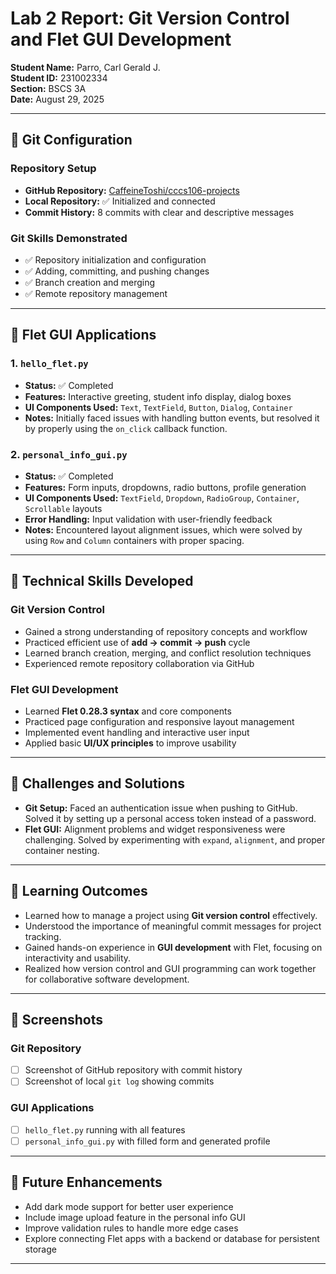 # Lab 2 Report: Git Version Control and Flet GUI Development

**Student Name:** Parro, Carl Gerald J.  
**Student ID:** 231002334  
**Section:** BSCS 3A  
**Date:** August 29, 2025  

---

## 🔹 Git Configuration

### Repository Setup
- **GitHub Repository:** [CaffeineToshi/cccs106-projects](https://github.com/CaffeineToshi/cccs106-projects.git)  
- **Local Repository:** ✅ Initialized and connected  
- **Commit History:** 8 commits with clear and descriptive messages  

### Git Skills Demonstrated
- ✅ Repository initialization and configuration  
- ✅ Adding, committing, and pushing changes  
- ✅ Branch creation and merging  
- ✅ Remote repository management  

---

## 🔹 Flet GUI Applications

### 1. `hello_flet.py`
- **Status:** ✅ Completed  
- **Features:** Interactive greeting, student info display, dialog boxes  
- **UI Components Used:** `Text`, `TextField`, `Button`, `Dialog`, `Container`  
- **Notes:** Initially faced issues with handling button events, but resolved it by properly using the `on_click` callback function.  

### 2. `personal_info_gui.py`
- **Status:** ✅ Completed  
- **Features:** Form inputs, dropdowns, radio buttons, profile generation  
- **UI Components Used:** `TextField`, `Dropdown`, `RadioGroup`, `Container`, `Scrollable` layouts  
- **Error Handling:** Input validation with user-friendly feedback  
- **Notes:** Encountered layout alignment issues, which were solved by using `Row` and `Column` containers with proper spacing.  

---

## 🔹 Technical Skills Developed

### Git Version Control
- Gained a strong understanding of repository concepts and workflow  
- Practiced efficient use of **add → commit → push** cycle  
- Learned branch creation, merging, and conflict resolution techniques  
- Experienced remote repository collaboration via GitHub  

### Flet GUI Development
- Learned **Flet 0.28.3 syntax** and core components  
- Practiced page configuration and responsive layout management  
- Implemented event handling and interactive user input  
- Applied basic **UI/UX principles** to improve usability  

---

## 🔹 Challenges and Solutions
- **Git Setup:** Faced an authentication issue when pushing to GitHub. Solved it by setting up a personal access token instead of a password.  
- **Flet GUI:** Alignment problems and widget responsiveness were challenging. Solved by experimenting with `expand`, `alignment`, and proper container nesting.  

---

## 🔹 Learning Outcomes
- Learned how to manage a project using **Git version control** effectively.  
- Understood the importance of meaningful commit messages for project tracking.  
- Gained hands-on experience in **GUI development** with Flet, focusing on interactivity and usability.  
- Realized how version control and GUI programming can work together for collaborative software development.  

---

## 🔹 Screenshots

### Git Repository
- [ ] Screenshot of GitHub repository with commit history  
- [ ] Screenshot of local `git log` showing commits  

### GUI Applications
- [ ] `hello_flet.py` running with all features  
- [ ] `personal_info_gui.py` with filled form and generated profile  

---

## 🔹 Future Enhancements
- Add dark mode support for better user experience  
- Include image upload feature in the personal info GUI  
- Improve validation rules to handle more edge cases  
- Explore connecting Flet apps with a backend or database for persistent storage  

---
